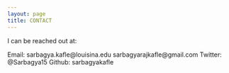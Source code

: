 ```yaml
---
layout: page
title: CONTACT
---
```


I can be reached out at:

<div class="message">
   Email:   sarbagya.kafle@louisina.edu 
             sarbagyarajkafle@gmail.com
   Twitter: @Sarbagya15
   Github:  sarbagyakafle
</div>
  
    
